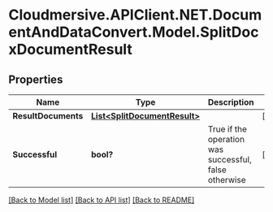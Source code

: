 # Cloudmersive.APIClient.NET.DocumentAndDataConvert.Model.SplitDocxDocumentResult
## Properties

Name | Type | Description | Notes
------------ | ------------- | ------------- | -------------
**ResultDocuments** | [**List&lt;SplitDocumentResult&gt;**](SplitDocumentResult.md) |  | [optional] 
**Successful** | **bool?** | True if the operation was successful, false otherwise | [optional] 

[[Back to Model list]](../README.md#documentation-for-models) [[Back to API list]](../README.md#documentation-for-api-endpoints) [[Back to README]](../README.md)

